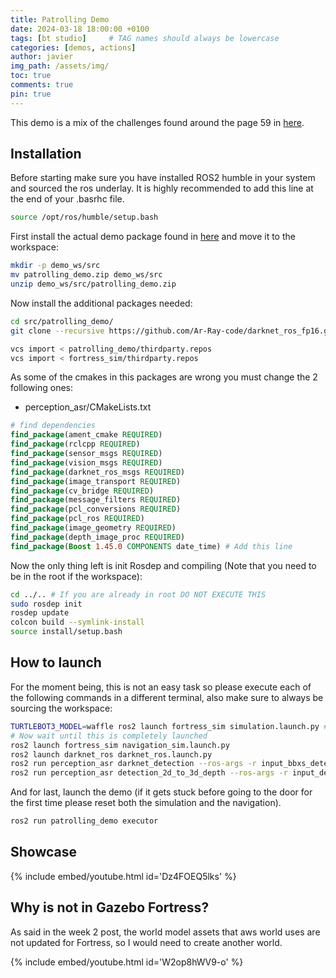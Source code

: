 ```yaml
---
title: Patrolling Demo
date: 2024-03-18 18:00:00 +0100
tags: [bt studio]     # TAG names should always be lowercase
categories: [demos, actions]
author: javier
img_path: /assets/img/
toc: true
comments: true
pin: true
---
```


This demo is a mix of the challenges found around the page 59 in [here](https://athome.robocup.org/wp-content/uploads/2022_rulebook.pdf).

## Installation

Before starting make sure you have installed ROS2 humble in your system and sourced the ros underlay. It is highly recommended to add this line at the end of your .basrhc file.

```bash
source /opt/ros/humble/setup.bash
```

First install the actual demo package found in [here](https://github.com/RoboticsLabURJC/2024-tfg-javier-izquierdo/demo/patrolling_demo.zip) and move it to the workspace:

```bash
mkdir -p demo_ws/src
mv patrolling_demo.zip demo_ws/src
unzip demo_ws/src/patrolling_demo.zip
```

Now install the additional packages needed:

```bash
cd src/patrolling_demo/
git clone --recursive https://github.com/Ar-Ray-code/darknet_ros_fp16.git

vcs import < patrolling_demo/thirdparty.repos
vcs import < fortress_sim/thirdparty.repos
```

As some of the cmakes in this packages are wrong you must change the 2 following ones:

- perception_asr/CMakeLists.txt
```cmake
# find dependencies
find_package(ament_cmake REQUIRED)
find_package(rclcpp REQUIRED)
find_package(sensor_msgs REQUIRED)
find_package(vision_msgs REQUIRED)
find_package(darknet_ros_msgs REQUIRED)
find_package(image_transport REQUIRED)
find_package(cv_bridge REQUIRED)
find_package(message_filters REQUIRED)
find_package(pcl_conversions REQUIRED)
find_package(pcl_ros REQUIRED)
find_package(image_geometry REQUIRED)
find_package(depth_image_proc REQUIRED)
find_package(Boost 1.45.0 COMPONENTS date_time) # Add this line
``` 


Now the only thing left is init Rosdep and compiling (Note that you need to be in the root if the workspace):
```bash
cd ../.. # If you are already in root DO NOT EXECUTE THIS
sudo rosdep init
rosdep update
colcon build --symlink-install
source install/setup.bash
```

## How to launch

For the moment being, this is not an easy task so please execute each of the following commands in a different terminal, also make sure to always be sourcing the workspace:

```bash
TURTLEBOT3_MODEL=waffle ros2 launch fortress_sim simulation.launch.py # Wait for a minute
# Now wait until this is completely launched
ros2 launch fortress_sim navigation_sim.launch.py
ros2 launch darknet_ros darknet_ros.launch.py
ros2 run perception_asr darknet_detection --ros-args -r input_bbxs_detection:=/darknet_ros/bounding_boxes -r output_detection_2d:=/detection_2d_array
ros2 run perception_asr detection_2d_to_3d_depth --ros-args -r input_depth:=/camera/depth/image_raw -r camera_info:=/camera/depth/camera_info -r input_detection_2d:=/detection_2d_array
```

And for last, launch the demo (if it gets stuck before going to the door for the first time please reset both the simulation and the navigation).
```bash
ros2 run patrolling_demo executor
```


## Showcase

{% include embed/youtube.html id='Dz4FOEQ5lks' %}

## Why is not in Gazebo Fortress?

As said in the week 2 post, the world model assets that aws world uses are not updated for Fortress, so I would need to create another world.

{% include embed/youtube.html id='W2op8hWV9-o' %}

